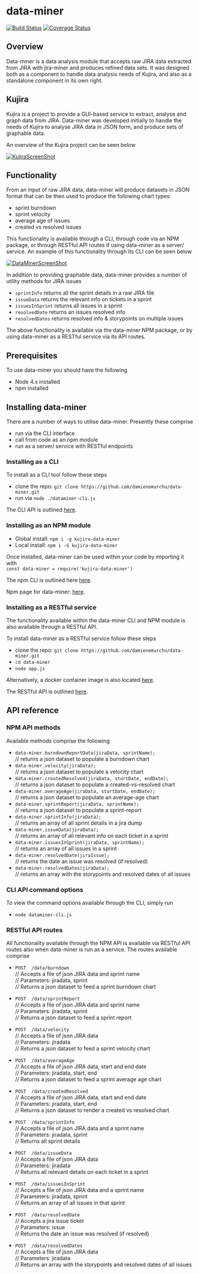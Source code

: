 ---
---

# data-miner
[![Build Status](https://travis-ci.org/damienomurchu/data-miner.svg?branch=develop)](https://travis-ci.org/damienomurchu/data-miner)
[![Coverage Status](https://coveralls.io/repos/damienomurchu/data-miner/badge.svg?branch=develop)](https://coveralls.io/github/damienomurchu/data-miner?branch=develop)


## Overview

Data-miner is a data analysis module that accepts raw JIRA data extracted from JIRA with jira-miner and produces refined data sets. 
It was designed both as a component to handle data analysis needs of Kujira, and also as a standalone component in its own right. 


## Kujira

Kujira is a project to provide a GUI-based service to extract, analyse and graph data from JIRA. Data-miner was developed 
initially to handle the needs of Kujira to analyse JIRA data in JSON form, and produce sets of graphable data. 

An overview of the Kujira project can be seen below

[![KujiraScreenShot](https://s24.postimg.org/5x4ly9wc5/kujira_demo.jpg)](https://youtu.be/oGjQbwPOAoo)


## Functionality

From an input of raw JIRA data, data-miner will produce datasets in JSON format that can be then used to produce the following chart types:

* sprint burndown
* sprint velocity
* average age of issues
* created vs resolved issues

This functionality is available through a CLI, through code via an NPM package, or through RESTful API routes if using data-miner as a server/ service. 
An example of this functionality through its CLI can be seen below

[![DataMinerScreenShot](http://i66.tinypic.com/2hx2k35.jpg)](https://vimeo.com/218291119)

In addition to providing graphable data, data-miner provides a number of utility methods for JIRA issues

* `sprintInfo` returns all the sprint details in a raw JIRA file
* `issueData` returns the relevant info on tickets in a sprint
* `issuesInSprint` returns all issues in a sprint
* `resolvedDate` returns an issues resolved info
* `resolvedDates` returns resolved info & storypoints on multiple issues

The above functionality is available via the data-miner NPM package, or by using data-miner as a RESTful service via its API routes.


## Prerequisites

To use data-miner you should have the following

* Node 4.x installed
* npm installed


## Installing data-miner

There are a number of ways to utilise data-miner. Presently these comprise

* run via the CLI interface
* call from code as an npm module
* run as a server/ service with RESTful endpoints


### Installing as a CLI

To install as a CLI tool follow these steps

* clone the repo: `git clone https://github.com/damienomurchu/data-miner.git`
* run via `node ./dataminer-cli.js`

The CLI API is outlined [here](#cli-api-command-options). 


### Installing as an NPM module

* Global install: `npm i -g kujira-data-miner`
* Local install: `npm i -S kujira-data-miner`

Once installed, data-miner can be used within your code by importing it with  
 `const data-miner = require('kujira-data-miner')`

The npm CLI is outlined here [here](#npm-api-methods). 

Npm page for data-miner: [here](https://www.npmjs.com/package/kujira-data-miner). 


### Installing as a RESTful service

The functionality available within the data-miner CLI and NPM module is also available through a RESTful API. 

To install data-miner as a RESTful service follow these steps

* clone the repo: `git clone https://github.com/damienomurchu/data-miner.git`
* `cd data-miner`
* `node app.js`

Alternatively, a docker container image is also located [here](https://hub.docker.com/r/kujiraproject/kujira/
).

The RESTful API is outlined [here](#restful-api-routes). 


## API reference

### NPM API methods

Available methods comprise the following
* `data-miner.burndownReportData(jiraData, sprintName);`  
 // returns a json dataset to populate a burndown chart
* `data-miner.velocity(jiraData);`  
 // returns a json dataset to populate a velocity chart
* `data-miner.createdResolved(jiraData, startDate, endDate);`  
 // returns a json dataset to populate a created-vs-resolved chart
* `data-miner.averageAge(jiraData, startDate, endDate);`  
 // returns a json dataset to populate an average-age chart
* `data-miner.sprintReport(jiraData, sprintName);`  
 // returns a json dataset to populate a sprint-report
* `data-miner.sprintInfo(jiraData);`  
 // returns an array of all sprint details in a jira dump
* `data-miner.issueData(jiraData);`  
 // returns an array of all relevant info on each ticket in a sprint
* `data-miner.issuesInSprint(jiraData, sprintName);`  
 // returns an array of all issues in a sprint
* `data-miner.resolvedDate(jiraIssue);`  
 // returns the date an issue was resolved (if resolved)
* `data-miner.resolvedDates(jiraData);`  
 // returns an array with the storypoints and resolved dates of all issues


### CLI API command options

To view the command options available through the CLI, simply run

* `node dataminer-cli.js`


### RESTful API routes

All functionality available through the NPM API is available via RESTful API routes also when data-miner is run as a service. The routes available comprise

* `POST  /data/burndown`  
// Accepts a file of json JIRA data and sprint name  
// Parameters: jiradata, sprint  
// Returns a json dataset to feed a sprint burndown chart  

* `POST  /data/sprintReport`  
// Accepts a file of json JIRA data and sprint name  
// Parameters: jiradata, sprint  
// Returns a json dataset to feed a sprint report   

* `POST  /data/velocity`  
// Accepts a file of json JIRA data  
// Parameters: jiradata  
// Returns a json dataset to feed a sprint velocity chart  

* `POST  /data/averageAge`  
// Accepts a file of json JIRA data, start and end date  
// Parameters: jiradata, start, end  
// Returns a json dataset to feed a sprint average age chart  

* `POST  /data/createdResolved`  
// Accepts a file of json JIRA data, start and end date  
// Parameters: jiradata, start, end  
// Returns a json dataset to render a created vs resolved chart  

* `POST  /data/sprintInfo`  
// Accepts a file of json JIRA data and a sprint name  
// Parameters: jiradata, sprint  
// Returns all sprint details  

* `POST  /data/issueData`  
// Accepts a file of json JIRA data  
// Parameters: jiradata  
// Returns all relevant details on each ticket in a sprint  

* `POST  /data/issuesInSprint`  
// Accepts a file of json JIRA data and a sprint name  
// Parameters: jiradata, sprint  
// Returns an array of all issues in that sprint  

* `POST  /data/resolvedDate`  
// Accepts a jira issue ticket  
// Parameters: issue  
// Returns the date an issue was resolved (if resolved)  

* `POST  /data/resolvedDates`  
// Accepts a file of json JIRA data  
// Parameters: jiradata  
// Returns an array with the storypoints and resolved dates of all issues  
